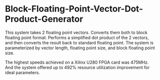 # Block-Floating-Point-Vector-Dot-Product-Generator

This system takes 2 floating point vectors. Converts them both to block floating point format. Performs a simplified dot product of the 2 vectors, 
and then converts the result back to standard floating point. The system is parameterized by vector length, floating point size, and block floating 
point size. 

The highest speeds achieved on a Xilinx U280 FPGA card was 475MHz. And the system offered up to 492% resource utilization improvement
for ideal parameters.
